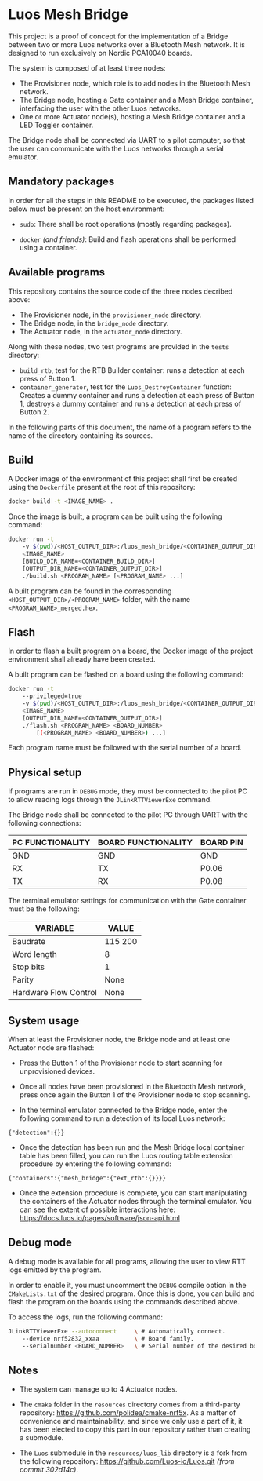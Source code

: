 # Luos Mesh Bridge

This project is a proof of concept for the implementation of a Bridge
between two or more Luos networks over a Bluetooth Mesh network. It is
designed to run exclusively on Nordic PCA10040 boards.

The system is composed of at least three nodes:
- The Provisioner node, which role is to add nodes in the Bluetooth Mesh
network.
- The Bridge node, hosting a Gate container and a Mesh Bridge container,
interfacing the user with the other Luos networks.
- One or more Actuator node(s), hosting a Mesh Bridge container and a
LED Toggler container.

The Bridge node shall be connected via UART to a pilot computer, so that
the user can communicate with the Luos networks through a serial
emulator.

## Mandatory packages

In order for all the steps in this README to be executed, the packages
listed below must be present on the host environment:

* `sudo`: There shall be root operations (mostly regarding packages).

* `docker` _(and friends)_: Build and flash operations shall be
performed using a container.

## Available programs

This repository contains the source code of the three nodes decribed
above:

* The Provisioner node, in the `provisioner_node` directory.
* The Bridge node, in the `bridge_node` directory.
* The Actuator node, in the `actuator_node` directory.

Along with these nodes, two test programs are provided in the `tests`
directory:

* `build_rtb`, test for the RTB Builder container: runs a detection at
each press of Button 1.
* `container_generator`, test for the `Luos_DestroyContainer` function:
Creates a dummy container and runs a detection at each press of Button
1, destroys a dummy container and runs a detection at each press of
Button 2.

In the following parts of this document, the name of a program refers
to the name of the directory containing its sources.

## Build

A Docker image of the environment of this project shall first be created
using the `Dockerfile` present at the root of this repository:

```bash
docker build -t <IMAGE_NAME> .
```

Once the image is built, a program can be built using the following
command:

```bash
docker run -t                                                               \ # Display output on terminal.
    -v $(pwd)/<HOST_OUTPUT_DIR>:/luos_mesh_bridge/<CONTAINER_OUTPUT_DIR>    \ # Link host and container output directories.
    <IMAGE_NAME>                                                            \ # Name provided to the `docker build` command.
    [BUILD_DIR_NAME=<CONTAINER_BUILD_DIR>]                                  \ # Default build directory is named `build`.
    [OUTPUT_DIR_NAME=<CONTAINER_OUTPUT_DIR>]                                \ # Default output directory is named `output`.
    ./build.sh <PROGRAM_NAME> [<PROGRAM_NAME> ...]                          \ # This script can build several programs.
```

A built program can be found in the corresponding
`<HOST_OUTPUT_DIR>/<PROGRAM_NAME>` folder, with the name
`<PROGRAM_NAME>_merged.hex`.

## Flash

In order to flash a built program on a board, the Docker image of the
project environment shall already have been created.

A built program can be flashed on a board using the following command:

```bash
docker run -t                                                               \ # Display output on terminal.
    --privileged=true                                                       \ # Allows JLink to access the boards.
    -v $(pwd)/<HOST_OUTPUT_DIR>:/luos_mesh_bridge/<CONTAINER_OUTPUT_DIR>    \ # Link host and container output directories.
    <IMAGE_NAME>                                                            \ # Name provided to the `docker build` command.
    [OUTPUT_DIR_NAME=<CONTAINER_OUTPUT_DIR>]                                \ # Default output directory is named `output`.
    ./flash.sh <PROGRAM_NAME> <BOARD_NUMBER>                                \ # <BOARD_NUMBER> being the serial number of the board.
        [(<PROGRAM_NAME> <BOARD_NUMBER>) ...]                               \ # This script can flash several programs.
```

Each program name must be followed with the serial number of a board.

## Physical setup

If programs are run in `DEBUG` mode, they must be connected to the pilot
PC to allow reading logs through the `JLinkRTTViewerExe` command.

The Bridge node shall be connected to the pilot PC through UART with the
following connections:

| **PC FUNCTIONALITY** | **BOARD FUNCTIONALITY** | **BOARD PIN** |
| -------------------- | ----------------------- | ------------- |
| GND | GND | GND |
| RX | TX | P0.06 |
| TX | RX | P0.08 |

The terminal emulator settings for communication with the Gate container
must be the following:

| **VARIABLE** | **VALUE** |
| ------------ | --------- |
| Baudrate | 115 200 |
| Word length | 8 |
| Stop bits | 1 |
| Parity | None |
| Hardware Flow Control | None |

## System usage

When at least the Provisioner node, the Bridge node and at least one
Actuator node are flashed:

* Press the Button 1 of the Provisioner node to start scanning for
unprovisioned devices.

* Once all nodes have been provisioned in the Bluetooth Mesh network,
press once again the Button 1 of the Provisioner node to stop scanning.

* In the terminal emulator connected to the Bridge node, enter the
following command to run a detection of its local Luos network:

```
{"detection":{}}
```

* Once the detection has been run and the Mesh Bridge local container
table has been filled, you can run the Luos routing table extension
procedure by entering the following command:

```
{"containers":{"mesh_bridge":{"ext_rtb":{}}}}
```

* Once the extension procedure is complete, you can start manipulating
the containers of the Actuator nodes through the terminal emulator. You
can see the extent of possible interactions here:
<https://docs.luos.io/pages/software/json-api.html>

## Debug mode

A debug mode is available for all programs, allowing the user to view
RTT logs emitted by the program.

In order to enable it, you must uncomment the `DEBUG` compile option in
the `CMakeLists.txt` of the desired program. Once this is done, you can
build and flash the program on the boards using the commands described
above.

To access the logs, run the following command:

```bash
JLinkRTTViewerExe --autoconnect     \ # Automatically connect.
    --device nrf52832_xxaa          \ # Board family.
    --serialnumber <BOARD_NUMBER>   \ # Serial number of the desired board.
```

## Notes

* The system can manage up to 4 Actuator nodes.

* The `cmake` folder in the `resources` directory comes from a
third-party repository: <https://github.com/polidea/cmake-nrf5x>. As a
matter of convenience and maintainability, and since we only use a part
of it, it has been elected to copy this part in our repository rather
than creating a submodule.

* The `Luos` submodule in the `resources/luos_lib` directory is a fork
from the following repository: <https://github.com/Luos-io/Luos.git>
_(from commit 302d14c)_.
